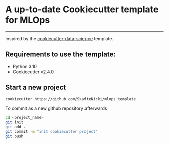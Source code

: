 # A up-to-date Cookiecutter template for MLOps

---

Inspired by the [cookiecutter-data-science](https://github.com/drivendata/cookiecutter-data-science) template.

## Requirements to use the template:

* Python 3.10
* Cookiecutter v2.4.0

## Start a new project

```bash
cookiecutter https://github.com/SkafteNicki/mlops_template
```

To commit as a new github repository afterwards

```bash
cd <project_name>
git init
git add .
git commit -m "init cookiecutter project"
git push
```
